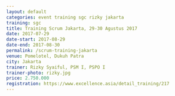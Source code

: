 ```yaml
---
layout: default
categories: event training sgc rizky jakarta
training: sgc
title: Training Scrum Jakarta, 29-30 Agustus 2017
date: 2017-07-29
date-start: 2017-08-29
date-end: 2017-08-30
permalink: /scrum-training-jakarta
venue: Pomelotel, Dukuh Patra
city: Jakarta
trainer: Rizky Syaiful, PSM I, PSPO I
trainer-photo: rizky.jpg
price: 2.750.000
registration: https://www.excellence.asia/detail_training/217
---
```



